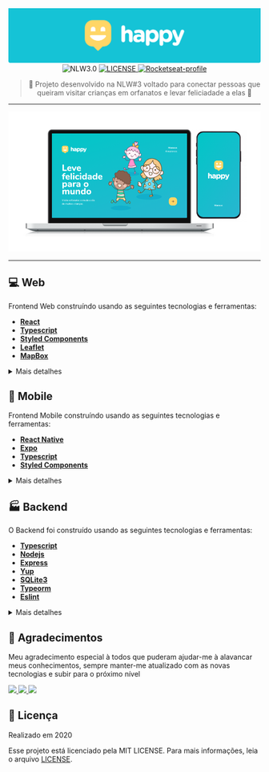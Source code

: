 <div align="center">
  <img src="./.github/logo.png" alt="Happy" />

  <img src="https://img.shields.io/badge/Happy-NLW%203.0-%230fc1cb?style=for-the-badge" alt="NLW3.0" />

  <a href="./LICENSE.md">
    <img src="https://img.shields.io/badge/LICENSE-MIT-%230fc1cb?style=for-the-badge" alt="LICENSE" />
  </a>
  
  <a href="https://app.rocketseat.com.br/me/azanniel">
    <img src="https://img.shields.io/badge/Rocketseat-Azanniel-%230fc1cb?style=for-the-badge" alt="Rocketseat-profile" />
  </a>

  > 💜 Projeto desenvolvido na NLW#3 voltado para conectar pessoas que queiram visitar crianças em orfanatos e levar feliciadade a elas 🚀
</div>

<hr>
  <div align="center">
    <img src="./.github/preview.png" />
  </div>
<hr>

## 💻 Web

Frontend Web construíndo usando as seguintes tecnologias e ferramentas:
- **[React](https://pt-br.reactjs.org/)**
- **[Typescript](https://www.typescriptlang.org/)**
- **[Styled Components](https://styled-components.com/)**
- **[Leaflet](https://leafletjs.com/)**
- **[MapBox](https://www.mapbox.com/)**


<details>
  <Summary>Mais detalhes</Summary>

  #### 🏡 Requisitos

  1. Certifique-se de adicionar ao arquivo **.env** o token do MAPBOX que é feito no site do mesmo

  2. Tenha o backend rodando em background e certifique-se que o arquivo `web/src/services/api.ts` esteja referenciando o mesmo

  #### 👷 Como Executar localmente

  ```bash
    # Vá para pasta web
    cd Happy/web

    # Instale as dependências
    npm install

    # Execute a aplicação
    npm start
  ```

  ⚠️ Obs.: Caso esteja com o backend certifique-se de que ele esteja em execução

  Após isso acesse: http://localhost:3000
</details>

## 📱 Mobile

Frontend Mobile construíndo usando as seguintes tecnologias e ferramentas:
- **[React Native](https://reactnative.dev/)**
- **[Expo](https://expo.io/)**
- **[Typescript](https://www.typescriptlang.org/)**
- **[Styled Components](https://styled-components.com/)**


<details>
  <Summary>Mais detalhes</Summary>

  #### 🏡 Requisitos

  1. Certifique-se que o expo-cli esteja instalado na sua máquina, caso não utilize `npm i -g expo-cli`;

  2. Para uso das requisições e busca na API certifique-se que o backend esteja em execução e que esteja utilizando o IP da máquina e não a nomenclatura **localhost**.

  #### 👷 Como Executar localmente

  ```bash
    # Vá para pasta mobile
    cd Happy/mobile

    # Instale as dependências
    npm install

    # Execute a aplicação onde abrirá o DevTools para executar no dispositivo ou no emulador
    npm start
  ```
</details>

## 🏭 Backend

O Backend foi construído usando as seguintes tecnologias e ferramentas:
- **[Typescript](https://www.typescriptlang.org/)**
- **[Nodejs](https://nodejs.org/en/)**
- **[Express](https://expressjs.com/pt-br/)**
- **[Yup](https://github.com/jquense/yup)**
- **[SQLite3](https://www.npmjs.com/package/sqlite3)**
- **[Typeorm](https://typeorm.io/)**
- **[Eslint](https://eslint.org/)**

<details>
  <Summary>Mais detalhes</Summary>

  #### 👷 Como Executar localmente

  ```bash
    # Vá para pasta backend
    cd Happy/backend

    # Instale as dependências
    npm install

    # Execute as migrations
    npm run migrate:run

    # Coloque o servidor para iniciar em modo dev
    npm run dev
  ```

  Após esses passos a API estará disponível no endereço http://localhost:3333

  #### 🌀 Como importar as rotas para o insomnia

  Para importar as rotas para o insomnia basta clicar no botão abaixo ou fazer o download do .json na pasta .github

  [![Run in Insomnia}](https://insomnia.rest/images/run.svg)](https://insomnia.rest/run/?label=HappyApi&uri=https%3A%2F%2Fraw.githubusercontent.com%2FAzanniel%2FHappy%2Fmaster%2F.github%2FInsomnia_happy.json)

</details>

## 🎉 Agradecimentos

Meu agradecimento especial à todos que puderam ajudar-me à alavancar meus conhecimentos, sempre manter-me atualizado com as novas tecnologias e subir para o próximo nível

<a href="https://github.com/Rocketseat">
  <img src="https://avatars0.githubusercontent.com/u/28929274?s=200&v=4" width="50px" />
</a>

<a href="https://github.com/rocketseat-education">
  <img src="https://avatars3.githubusercontent.com/u/69590972?s=200&v=4" width="50px" />
</a>

<a href="https://github.com/diego3g">
  <img src="https://avatars2.githubusercontent.com/u/2254731?s=400&u=0ba16a79456c2f250e7579cb388fa18c5c2d7d65&v=4" width="50px" />
</a>

## 📖 Licença

Realizado em 2020

Esse projeto está licenciado pela MIT LICENSE. Para mais informações, leia o arquivo [LICENSE](./LICENSE.md).